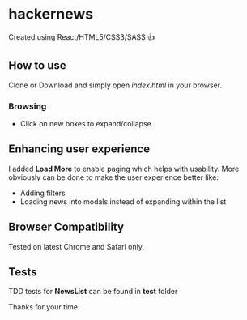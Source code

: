 # hackernews
Created using React/HTML5/CSS3/SASS :+1:

## How to use
Clone or Download and simply open _index.html_ in your browser.
### Browsing
- Click on new boxes to expand/collapse.
## Enhancing user experience
I added **Load More** to enable paging which helps with usability. More obviously can be done to make the user experience better like: 
- Adding filters
- Loading news into modals instead of expanding within the list
## Browser Compatibility
Tested on latest Chrome and Safari only.
## Tests
TDD tests for **NewsList** can be found in **test** folder

Thanks for your time.
